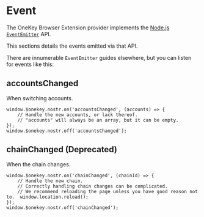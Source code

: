 # Event

The OneKey Browser Extension provider implements the [Node.js `EventEmitter`](https://nodejs.org/api/events.html) API.

This sections details the events emitted via that API.

There are innumerable `EventEmitter` guides elsewhere, but you can listen for events like this:



## accountsChanged

When switching accounts.

```
window.$onekey.nostr.on('accountsChanged', (accounts) => {  
    // Handle the new accounts, or lack thereof.
    // "accounts" will always be an array, but it can be empty.
});
window.$onekey.nostr.off('accountsChanged');
```

## chainChanged **(Deprecated)**

When the chain changes.

```
window.$onekey.nostr.on('chainChanged', (chainId) => {  
    // Handle the new chain.  
    // Correctly handling chain changes can be complicated.  
    // We recommend reloading the page unless you have good reason not to.  window.location.reload();
});
window.$onekey.nostr.off('chainChanged');
```
